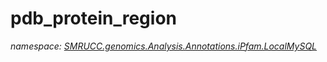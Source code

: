 ﻿# pdb_protein_region
_namespace: [SMRUCC.genomics.Analysis.Annotations.iPfam.LocalMySQL](./index.md)_






